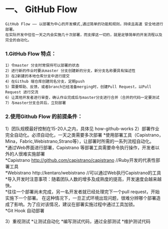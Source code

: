 # 一、 GitHub Flow
    GitHub Flow —— 以部署为中心的开发模式,通过简单的功能和规则，持续且高速 安全地进行部署。
    在实际开发中往往一天之内会实施几十次部署，而支撑这一切的，就是足够简单的开发流程以及完全的自动化。
### 1.GitHub Flow 特点：
    1）令master 分支时常保持可以部署的状态
    2）进行新的作业时要从master 分支创建新的分支，新分支名称要具有描述性
    3）在2新建的本地仓库分支中进行提交
    4）在Github 端仓库创建同名分支，定期push
    5）需要帮助、反馈，或者branch已经准备merging时，创建Pull Request，以Pull Request 进行交流
    6）让其他开发者进行审查，确认作业完成后与master分支进行合并（合并的代码一定要测试
    7）与master分支合并后，立刻部署
### 2.使用Github Flow 的前提条件：
1）团队规模最好控制在15-20人之内，具体见 how-github-works
2）部署作业完全自动化。必须自动化，一天之类需要多次部署
*使用部署工具（Capistrano，Mina，Fabric,Webistrano,Strano等），让部署时所需的一系列流程自动化。<br/>
*通过Web界面进行部署，Capistrano 等部署工具需要命令执行操作，开发者以外的人很难实施部署<br/>
    *Capistrano http://github.com/capistrano/capistrano //Ruby开发的代表性部署工具<br/>
    *Webistrano http://kentaro/webistrano //可以通过Web执行Capistrano的工具<br/>
*导入开发时注意事项：随着团队人数的增多及成熟度的提高，开发速度会越来越快。<br/>
*往往一个部署尚未完成，另一名开发者就已经处理完下一个pull request，开始实施下一个部署。
在这种情况下，一旦正式环境出现问题，很难分辨哪个部署造成了影响。为了应对该情况，建议在部署实施过程中通过工具加锁。<br/>
*Git Hook 自动部署

3）重视测试
*让测试自动化
*编写测试代码，通过全部测试
*维护测试代码
